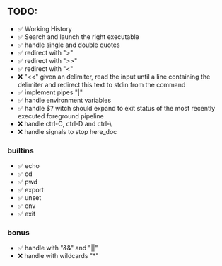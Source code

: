 ## TODO:

-   ✅ Working History
-   ✅ Search and launch the right executable
-   ✅ handle single and double quotes
-   ✅ redirect with ">"
-   ✅ redirect with ">>"
-   ✅ redirect with "<"
-   ❌ "<<" given an delimiter, read the input until a line containing the delimiter and redirect this text to stdin from the command
-   ✅ implement pipes "|"
-   ✅ handle environment variables
-   ✅ handle $? witch should expand to exit status of the most recently executed foreground pipeline
-   ❌ handle ctrl-C, ctrl-D and ctrl-\
-   ❌ handle signals to stop here_doc


### builtins

-   ✅ echo
-   ✅ cd
-   ✅ pwd
-   ✅ export
-   ✅ unset
-   ✅ env
-   ✅ exit

### bonus

-   ✅ handle with "&&" and "||"
-   ❌ handle with wildcards "\*"
